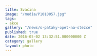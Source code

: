 ```yaml
---
title: Svačina
image: "/media/P1010057.jpg"
tags:
- akce
gallery: "/news/s-pataky-opet-na-stezce"
published: true
date: 2016-05-02 13:32:51.000000000 Z
category: gallery
layout: photo
---
```

